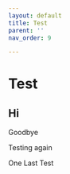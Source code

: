 ```yaml
---
layout: default
title: Test
parent: ''
nav_order: 9

---
```

# Test

## Hi

Goodbye

Testing again

One Last Test